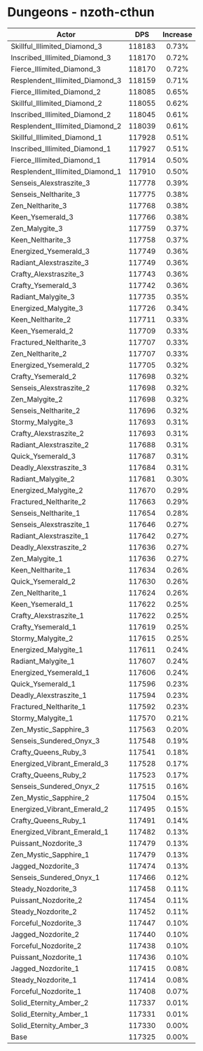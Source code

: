 # Dungeons - nzoth-cthun
| Actor | DPS | Increase |
|---|:---:|:---:|
|Skillful_Illimited_Diamond_3|118183|0.73%|
|Inscribed_Illimited_Diamond_3|118170|0.72%|
|Fierce_Illimited_Diamond_3|118170|0.72%|
|Resplendent_Illimited_Diamond_3|118159|0.71%|
|Fierce_Illimited_Diamond_2|118085|0.65%|
|Skillful_Illimited_Diamond_2|118055|0.62%|
|Inscribed_Illimited_Diamond_2|118045|0.61%|
|Resplendent_Illimited_Diamond_2|118039|0.61%|
|Skillful_Illimited_Diamond_1|117928|0.51%|
|Inscribed_Illimited_Diamond_1|117927|0.51%|
|Fierce_Illimited_Diamond_1|117914|0.50%|
|Resplendent_Illimited_Diamond_1|117910|0.50%|
|Senseis_Alexstraszite_3|117778|0.39%|
|Senseis_Neltharite_3|117775|0.38%|
|Zen_Neltharite_3|117768|0.38%|
|Keen_Ysemerald_3|117766|0.38%|
|Zen_Malygite_3|117759|0.37%|
|Keen_Neltharite_3|117758|0.37%|
|Energized_Ysemerald_3|117749|0.36%|
|Radiant_Alexstraszite_3|117749|0.36%|
|Crafty_Alexstraszite_3|117743|0.36%|
|Crafty_Ysemerald_3|117742|0.36%|
|Radiant_Malygite_3|117735|0.35%|
|Energized_Malygite_3|117726|0.34%|
|Keen_Neltharite_2|117711|0.33%|
|Keen_Ysemerald_2|117709|0.33%|
|Fractured_Neltharite_3|117707|0.33%|
|Zen_Neltharite_2|117707|0.33%|
|Energized_Ysemerald_2|117705|0.32%|
|Crafty_Ysemerald_2|117698|0.32%|
|Senseis_Alexstraszite_2|117698|0.32%|
|Zen_Malygite_2|117698|0.32%|
|Senseis_Neltharite_2|117696|0.32%|
|Stormy_Malygite_3|117693|0.31%|
|Crafty_Alexstraszite_2|117693|0.31%|
|Radiant_Alexstraszite_2|117688|0.31%|
|Quick_Ysemerald_3|117687|0.31%|
|Deadly_Alexstraszite_3|117684|0.31%|
|Radiant_Malygite_2|117681|0.30%|
|Energized_Malygite_2|117670|0.29%|
|Fractured_Neltharite_2|117663|0.29%|
|Senseis_Neltharite_1|117654|0.28%|
|Senseis_Alexstraszite_1|117646|0.27%|
|Radiant_Alexstraszite_1|117642|0.27%|
|Deadly_Alexstraszite_2|117636|0.27%|
|Zen_Malygite_1|117636|0.27%|
|Keen_Neltharite_1|117634|0.26%|
|Quick_Ysemerald_2|117630|0.26%|
|Zen_Neltharite_1|117624|0.26%|
|Keen_Ysemerald_1|117622|0.25%|
|Crafty_Alexstraszite_1|117622|0.25%|
|Crafty_Ysemerald_1|117619|0.25%|
|Stormy_Malygite_2|117615|0.25%|
|Energized_Malygite_1|117611|0.24%|
|Radiant_Malygite_1|117607|0.24%|
|Energized_Ysemerald_1|117606|0.24%|
|Quick_Ysemerald_1|117596|0.23%|
|Deadly_Alexstraszite_1|117594|0.23%|
|Fractured_Neltharite_1|117592|0.23%|
|Stormy_Malygite_1|117570|0.21%|
|Zen_Mystic_Sapphire_3|117563|0.20%|
|Senseis_Sundered_Onyx_3|117548|0.19%|
|Crafty_Queens_Ruby_3|117541|0.18%|
|Energized_Vibrant_Emerald_3|117528|0.17%|
|Crafty_Queens_Ruby_2|117523|0.17%|
|Senseis_Sundered_Onyx_2|117515|0.16%|
|Zen_Mystic_Sapphire_2|117504|0.15%|
|Energized_Vibrant_Emerald_2|117495|0.15%|
|Crafty_Queens_Ruby_1|117491|0.14%|
|Energized_Vibrant_Emerald_1|117482|0.13%|
|Puissant_Nozdorite_3|117479|0.13%|
|Zen_Mystic_Sapphire_1|117479|0.13%|
|Jagged_Nozdorite_3|117474|0.13%|
|Senseis_Sundered_Onyx_1|117466|0.12%|
|Steady_Nozdorite_3|117458|0.11%|
|Puissant_Nozdorite_2|117454|0.11%|
|Steady_Nozdorite_2|117452|0.11%|
|Forceful_Nozdorite_3|117447|0.10%|
|Jagged_Nozdorite_2|117440|0.10%|
|Forceful_Nozdorite_2|117438|0.10%|
|Puissant_Nozdorite_1|117436|0.10%|
|Jagged_Nozdorite_1|117415|0.08%|
|Steady_Nozdorite_1|117414|0.08%|
|Forceful_Nozdorite_1|117408|0.07%|
|Solid_Eternity_Amber_2|117337|0.01%|
|Solid_Eternity_Amber_1|117331|0.01%|
|Solid_Eternity_Amber_3|117330|0.00%|
|Base|117325|0.00%|
